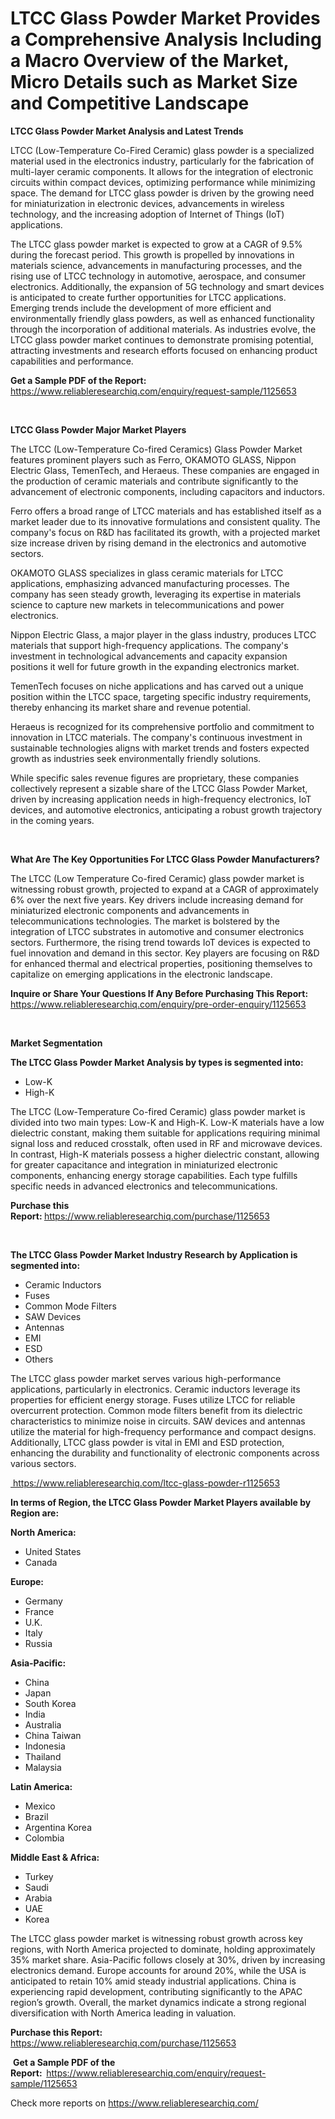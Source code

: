 <p><h1>LTCC Glass Powder Market Provides a Comprehensive Analysis Including a Macro Overview of the Market, Micro Details such as Market Size and Competitive Landscape</h1></p><p><strong>LTCC Glass Powder Market Analysis and Latest Trends</strong></p>
<p><p>LTCC (Low-Temperature Co-Fired Ceramic) glass powder is a specialized material used in the electronics industry, particularly for the fabrication of multi-layer ceramic components. It allows for the integration of electronic circuits within compact devices, optimizing performance while minimizing space. The demand for LTCC glass powder is driven by the growing need for miniaturization in electronic devices, advancements in wireless technology, and the increasing adoption of Internet of Things (IoT) applications.</p><p>The LTCC glass powder market is expected to grow at a CAGR of 9.5% during the forecast period. This growth is propelled by innovations in materials science, advancements in manufacturing processes, and the rising use of LTCC technology in automotive, aerospace, and consumer electronics. Additionally, the expansion of 5G technology and smart devices is anticipated to create further opportunities for LTCC applications. Emerging trends include the development of more efficient and environmentally friendly glass powders, as well as enhanced functionality through the incorporation of additional materials. As industries evolve, the LTCC glass powder market continues to demonstrate promising potential, attracting investments and research efforts focused on enhancing product capabilities and performance.</p></p>
<p><strong>Get a Sample PDF of the Report:&nbsp;</strong> <a href="https://www.reliableresearchiq.com/enquiry/request-sample/1125653?utm_campaign=1842&utm_medium=2&utm_source=Github&utm_content=ia&utm_term=01022025&utm_id=ltcc-glass-powder">https://www.reliableresearchiq.com/enquiry/request-sample/1125653</a></p>
<p>&nbsp;</p>
<p><strong>LTCC Glass Powder Major Market Players</strong></p>
<p><p>The LTCC (Low-Temperature Co-fired Ceramics) Glass Powder Market features prominent players such as Ferro, OKAMOTO GLASS, Nippon Electric Glass, TemenTech, and Heraeus. These companies are engaged in the production of ceramic materials and contribute significantly to the advancement of electronic components, including capacitors and inductors.</p><p>Ferro offers a broad range of LTCC materials and has established itself as a market leader due to its innovative formulations and consistent quality. The company's focus on R&D has facilitated its growth, with a projected market size increase driven by rising demand in the electronics and automotive sectors.</p><p>OKAMOTO GLASS specializes in glass ceramic materials for LTCC applications, emphasizing advanced manufacturing processes. The company has seen steady growth, leveraging its expertise in materials science to capture new markets in telecommunications and power electronics.</p><p>Nippon Electric Glass, a major player in the glass industry, produces LTCC materials that support high-frequency applications. The company's investment in technological advancements and capacity expansion positions it well for future growth in the expanding electronics market.</p><p>TemenTech focuses on niche applications and has carved out a unique position within the LTCC space, targeting specific industry requirements, thereby enhancing its market share and revenue potential.</p><p>Heraeus is recognized for its comprehensive portfolio and commitment to innovation in LTCC materials. The company's continuous investment in sustainable technologies aligns with market trends and fosters expected growth as industries seek environmentally friendly solutions.</p><p>While specific sales revenue figures are proprietary, these companies collectively represent a sizable share of the LTCC Glass Powder Market, driven by increasing application needs in high-frequency electronics, IoT devices, and automotive electronics, anticipating a robust growth trajectory in the coming years.</p></p>
<p>&nbsp;</p>
<p><strong>What Are The Key Opportunities For LTCC Glass Powder Manufacturers?</strong></p>
<p><p>The LTCC (Low Temperature Co-fired Ceramic) glass powder market is witnessing robust growth, projected to expand at a CAGR of approximately 6% over the next five years. Key drivers include increasing demand for miniaturized electronic components and advancements in telecommunications technologies. The market is bolstered by the integration of LTCC substrates in automotive and consumer electronics sectors. Furthermore, the rising trend towards IoT devices is expected to fuel innovation and demand in this sector. Key players are focusing on R&D for enhanced thermal and electrical properties, positioning themselves to capitalize on emerging applications in the electronic landscape.</p></p>
<p><strong>Inquire or Share Your Questions If Any Before Purchasing This Report:</strong> <a href="https://www.reliableresearchiq.com/enquiry/pre-order-enquiry/1125653?utm_campaign=1842&utm_medium=2&utm_source=Github&utm_content=ia&utm_term=01022025&utm_id=ltcc-glass-powder">https://www.reliableresearchiq.com/enquiry/pre-order-enquiry/1125653</a></p>
<p>&nbsp;</p>
<p><strong>Market Segmentation</strong></p>
<p><strong>The LTCC Glass Powder Market Analysis by types is segmented into:</strong></p>
<p><ul><li>Low-K</li><li>High-K</li></ul></p>
<p><p>The LTCC (Low-Temperature Co-fired Ceramic) glass powder market is divided into two main types: Low-K and High-K. Low-K materials have a low dielectric constant, making them suitable for applications requiring minimal signal loss and reduced crosstalk, often used in RF and microwave devices. In contrast, High-K materials possess a higher dielectric constant, allowing for greater capacitance and integration in miniaturized electronic components, enhancing energy storage capabilities. Each type fulfills specific needs in advanced electronics and telecommunications.</p></p>
<p><strong>Purchase this Report:&nbsp;</strong><a href="https://www.reliableresearchiq.com/purchase/1125653?utm_campaign=1842&utm_medium=2&utm_source=Github&utm_content=ia&utm_term=01022025&utm_id=ltcc-glass-powder">https://www.reliableresearchiq.com/purchase/1125653</a></p>
<p>&nbsp;</p>
<p><strong>The LTCC Glass Powder Market Industry Research by Application is segmented into:</strong></p>
<p><ul><li>Ceramic Inductors</li><li>Fuses</li><li>Common Mode Filters</li><li>SAW Devices</li><li>Antennas</li><li>EMI</li><li>ESD</li><li>Others</li></ul></p>
<p><p>The LTCC glass powder market serves various high-performance applications, particularly in electronics. Ceramic inductors leverage its properties for efficient energy storage. Fuses utilize LTCC for reliable overcurrent protection. Common mode filters benefit from its dielectric characteristics to minimize noise in circuits. SAW devices and antennas utilize the material for high-frequency performance and compact designs. Additionally, LTCC glass powder is vital in EMI and ESD protection, enhancing the durability and functionality of electronic components across various sectors.</p></p>
<p><a href="https://www.reliableresearchiq.com/ltcc-glass-powder-r1125653?utm_campaign=1842&utm_medium=2&utm_source=Github&utm_content=ia&utm_term=01022025&utm_id=ltcc-glass-powder">&nbsp;https://www.reliableresearchiq.com/ltcc-glass-powder-r1125653</a></p>
<p><strong>In terms of Region, the LTCC Glass Powder Market Players available by Region are:</strong></p>
<p>
    <p> <strong> North America: </strong>
        <ul>
            <li>United States</li>
            <li>Canada</li>
        </ul>
        </p> 
    <p> <strong> Europe: </strong>
        <ul>
            <li>Germany</li>
            <li>France</li>
            <li>U.K.</li>
            <li>Italy</li>
            <li>Russia</li>
        </ul>
        </p> 
    <p> <strong> Asia-Pacific: </strong>
        <ul>
            <li>China</li>
            <li>Japan</li>
            <li>South Korea</li>
            <li>India</li>
            <li>Australia</li>
            <li>China Taiwan</li>
            <li>Indonesia</li>
            <li>Thailand</li>
            <li>Malaysia</li>
        </ul>
        </p> 
    <p> <strong> Latin America: </strong>
        <ul>
            <li>Mexico</li>
            <li>Brazil</li>
            <li>Argentina Korea</li>
            <li>Colombia</li>
        </ul>
        </p> 
    <p> <strong> Middle East & Africa: </strong>
        <ul>
            <li>Turkey</li>
            <li>Saudi</li>
            <li>Arabia</li>
            <li>UAE</li>
            <li>Korea</li>
        </ul>
    </p>
    </p>
<p><p>The LTCC glass powder market is witnessing robust growth across key regions, with North America projected to dominate, holding approximately 35% market share. Asia-Pacific follows closely at 30%, driven by increasing electronics demand. Europe accounts for around 20%, while the USA is anticipated to retain 10% amid steady industrial applications. China is experiencing rapid development, contributing significantly to the APAC region’s growth. Overall, the market dynamics indicate a strong regional diversification with North America leading in valuation.</p></p>
<p><strong>Purchase this Report: </strong><a href="https://www.reliableresearchiq.com/purchase/1125653?utm_campaign=1842&utm_medium=2&utm_source=Github&utm_content=ia&utm_term=01022025&utm_id=ltcc-glass-powder">https://www.reliableresearchiq.com/purchase/1125653</a></p>
<p>&nbsp;<strong>Get a Sample PDF of the Report:&nbsp;&nbsp;</strong><a href="https://www.reliableresearchiq.com/enquiry/request-sample/1125653?utm_campaign=1842&utm_medium=2&utm_source=Github&utm_content=ia&utm_term=01022025&utm_id=ltcc-glass-powder">https://www.reliableresearchiq.com/enquiry/request-sample/1125653</a></p>
<p><strong></strong></p>
<p>Check more reports on <a href="https://www.reliableresearchiq.com/?utm_campaign=1842&utm_medium=2&utm_source=Github&utm_content=ia&utm_term=01022025&utm_id=ltcc-glass-powder">https://www.reliableresearchiq.com/</a></p>